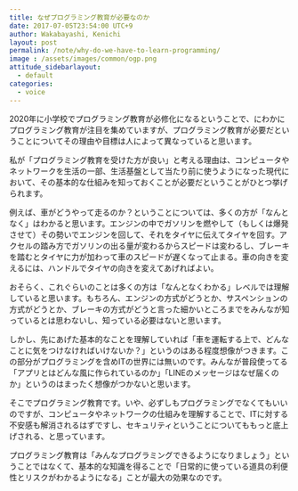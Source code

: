 ```yaml
---
title: なぜプログラミング教育が必要なのか
date: 2017-07-05T23:54:00 UTC+9
author: Wakabayashi, Kenichi
layout: post
permalink: /note/why-do-we-have-to-learn-programming/
image : /assets/images/common/ogp.png
attitude_sidebarlayout:
  - default
categories:
  - voice
---
```

2020年に小学校でプログラミング教育が必修化になるということで、にわかにプログラミング教育が注目を集めていますが、プログラミング教育が必要だということについてその理由や目標は人によって異なっていると思います。

私が「プログラミング教育を受けた方が良い」と考える理由は、コンピュータやネットワークを生活の一部、生活基盤として当たり前に使うようになった現代において、その基本的な仕組みを知っておくことが必要だということがひとつ挙げられます。

例えば、車がどうやって走るのか？ということについては、多くの方が「なんとなく」はわかると思います。エンジンの中でガソリンを燃やして（もしくは爆発させて）その勢いでエンジンを回して、それをタイヤに伝えてタイヤを回す。アクセルの踏み方でガソリンの出る量が変わるからスピードは変わるし、ブレーキを踏むとタイヤに力が加わって車のスピードが遅くなって止まる。車の向きを変えるには、ハンドルでタイヤの向きを変えてあげればよい。

おそらく、これぐらいのことは多くの方は「なんとなくわかる」レベルでは理解していると思います。もちろん、エンジンの方式がどうとか、サスペンションの方式がどうとか、ブレーキの方式がどうと言った細かいところまでをみんなが知っているとは思わないし、知っている必要はないと思います。

しかし、先にあげた基本的なことを理解していれば「車を運転する上で、どんなことに気をつけなければいけないか？」というのはある程度想像がつきます。この部分がプログラミングを含めITの世界には無いのです。みんなが普段使ってる「アプリとはどんな風に作られているのか」「LINEのメッセージはなぜ届くのか」というのはまったく想像がつかないと思います。

そこでプログラミング教育です。いや、必ずしもプログラミングでなくてもいいのですが、コンピュータやネットワークの仕組みを理解することで、ITに対する不安感も解消されるはずですし、セキュリティということについてももっと底上げされる、と思っています。

プログラミング教育は「みんなプログラミングできるようになりましょう」ということではなくて、基本的な知識を得ることで「日常的に使っている道具の利便性とリスクがわかるようになる」ことが最大の効果なのです。